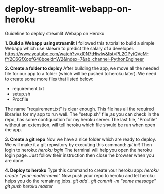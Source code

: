 # deploy-streamlit-webapp-on-heroku
Guideline to deploy streamlit Webapp on Heroku

**1. Build a Webapp using streamlit**
I followed this tutorial to build a simple Webapp which use sklearn to predict the salary of a developer.
https://www.youtube.com/watch?v=xl0N7tHiwlw&list=PL2GPytQVcM-fY2C6GfXopfG48boeldmW2&index=7&ab_channel=PythonEngineer

**2. Create a folder to deploy**
After building the app, we move all the needed file for our app to a folder (which will be pushed to heroku later).
We need to create some more files that listed below:
- requirement.txt
- setup.sh
- Procfile

The name "requirement.txt" is clear enough. This file has all the required libraries for my app to run well.
The "setup.sh" file ,as you can check in the repo, has some configuration for my heroku server.
The last file, "Procfile" without an extenstion, will tell heroku which file should be run when open the app.

**3. Create a git repo**
Now we have a nice folder which are ready to deploy. We will make it a git repository by executing this command:
_git init_
Then login to heroku:
_heroku login_
The terminal will help you open the heroku login page. Just follow their instruction then close the browser when you are done.

**4. Deploy to heroku**
Type this command to create your heroku app:
_heroku create "your-model-name"_
Now push your repo to heroku and let heroku helps you do the remaining jobs.
_git add . 
git commit -m "some message" 
git push heroku master_
